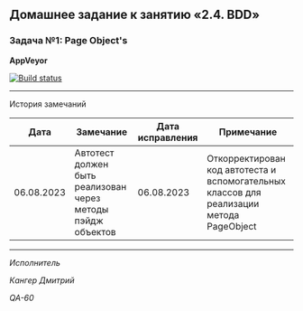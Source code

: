 ## Домашнее задание к занятию «2.4. BDD»

### Задача №1: Page Object's

**AppVeyor**

[![Build status](https://ci.appveyor.com/api/projects/status/xyyasvtmvrhcdqe1?svg=true)](https://ci.appveyor.com/project/Kanger79/hw-8-6-1-page-object)

***
  
 История замечаний

<table>
<thead>
<tr>
<th>Дата</th>
<th>Замечание</th>
<th>Дата исправления</th>
<th>Примечание</th>
</tr>
</thead>

<tbody>

<tr>
<td>06.08.2023</td>
<td>Автотест должен быть реализован через методы пэйдж объектов</td>
<td>06.08.2023</td>
<td>Откорректирован код автотеста и вспомогательных классов для реализации метода PageObject</td>
</tr>

</tbody>
</table>

***

*Исполнитель*

*Кангер Дмитрий*

*QA-60*
